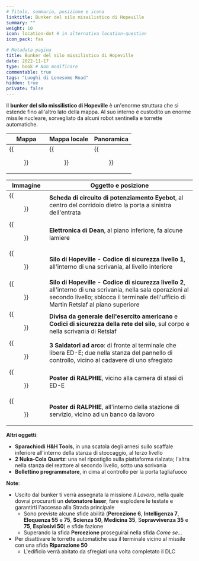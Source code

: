 ```yaml
---
# Titolo, sommario, posizione e icona
linktitle: Bunker del silo missilistico di Hopeville
summary: ""
weight: 10
icon: location-dot # in alternativa location-question
icon_pack: fas

# Metadata pagina
title: Bunker del silo missilistico di Hopeville
date: 2022-11-17
type: book # Non modificare
commentable: true
tags: "Luoghi di Lonesome Road"
hidden: true
private: false
---
```


<div class="fnv">

Il **bunker del silo missilistico di Hopeville** è un'enorme struttura che si estende fino all'altro lato della mappa. Al suo interno è custodito un enorme missile nucleare, sorvegliato da alcuni robot sentinella e torrette automatiche.

| Mappa                    | Mappa locale                  | Panoramica                              |
| ------------------------ | ----------------------------- | --------------------------------------- |
| {{<figure src="fnv/HMS_Bunker_loc.webp">}} | {{<figure src="fnv/LR_missile_silo_loc.webp">}} | {{<figure src="fnv/Hopeville_Missile_Silo_Bunker.webp">}} |

| Immagine                                              | Oggetto e posizione                                                                                                                                                                                   |
| ----------------------------------------------------- | ----------------------------------------------------------------------------------------------------------------------------------------------------------------------------------------------------- |
| {{<figure src="fnv/Eyebot_upgrade_circuit_board3.webp">}}               | **Scheda di circuito di potenziamento Eyebot**, al centro del corridoio dietro la porta a sinistra dell'entrata                                                                                       |
| {{<figure src="fnv/Dean's_Electronics_Hopeville_missile_silo.webp">}}   | **Elettronica di Dean**, al piano inferiore, fa alcune lamiere                                                                                                                                        |
| {{<figure src="fnv/Hopeville_Silo_sec_code_level1_loc.webp">}}          | **Silo di Hopeville - Codice di sicurezza livello 1**, all'interno di una scrivania, al livello interiore                                                                                             |
| {{<figure src="fnv/Hopeville_Silo_sec_code_level2_loc.webp">}}          | **Silo di Hopeville - Codice di sicurezza livello 2**, all'interno di una scrivania, nella sala operazioni al secondo livello; sblocca il terminale dell'ufficio di Martin Retslaf al piano superiore |
| {{<figure src="fnv/Martin_Retslaf.webp">}}                              | **Divisa da generale dell'esercito americano** e **Codici di sicurezza della rete del silo**, sul corpo e nella scrivania di Retslaf                                                                  |
| {{<figure src="fnv/Arc_welder_and_breathing_mask_Hopeville_MSB.webp">}} | **3 Saldatori ad arco**: di fronte al terminale che libera ED-E; due nella stanza del pannello di controllo, vicino al cadavere di uno sfregiato                                                      |
| {{<figure src="fnv/Ralphie_poster_EDE.webp">}}                          | **Poster di RALPHIE**, vicino alla camera di stasi di ED-E                                                                                                                                            |
| {{<figure src="fnv/Ralphie_poster_Solitare-1.webp">}}                   | **Poster di RALPHIE**, all'interno della stazione di servizio, vicino ad un banco da lavoro                                                                                                           |

**Altri oggetti**:
- **Sparachiodi H&H Tools**, in una scatola degli arnesi sullo scaffale inferiore all'interno della stanza di stoccaggio, al terzo livello
- **2 Nuka-Cola Quartz**: una nel ripostiglio sulla piattaforma rialzata; l'altra nella stanza del reattore al secondo livello, sotto una scrivania
- **Bollettino programmatore**, in cima al controllo per la porta tagliafuoco

**Note**:
- Uscito dal bunker ti verrà assegnata la missione _Il Lavoro_, nella quale dovrai procurarti un **detonatore laser**, fare esplodere le testate e garantirti l'accesso alla Strada principale
	- Sono previste alcune sfide abilità (**Percezione 6**, **Intelligenza 7**, **Eloquenza 55** e **75**, **Scienza 50**, **Medicina 35**, S**opravvivenza 35** e **75**, **Esplosivi 50**) e sfide fazione
	- Superando la sfida **Percezione** proseguirai nella sfida _Come se..._
- Per disattivare le torrette automatiche usa il terminale vicino al missile con una sfida **Riparazione 50**
	- L'edificio verrà abitato da sfregiati una volta completato il DLC


</div>
